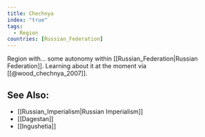 ```yaml
---
title: Chechnya
index: "true"
tags:
  - Region
countries: [Russian_Federation]
---
```

Region with... some autonomy within [[Russian_Federation|Russian Federation]]. Learning about it at the moment via [[@wood_chechnya_2007]].
## See Also:

* [[Russian_Imperialism|Russian Imperialism]]
* [[Dagestan]]
* [[Ingushetia]]